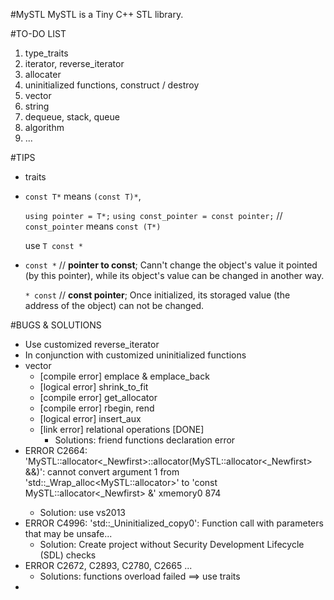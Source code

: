 #MySTL
MySTL is a Tiny C++ STL library.

#TO-DO LIST
 1. type_traits
 2. iterator, reverse_iterator
 3. allocater
 4. uninitialized functions, construct / destroy
 4. vector
 5. string
 6. dequeue, stack, queue
 7. algorithm
 8. ...

#TIPS
 * traits
 * `const T*` means `(const T)*`,
 
   `using pointer = T*;`
   `using const_pointer = const pointer;` // `const_pointer` means `const (T*)`
   
   use `T const *`
 * `const *` // **pointer to const**; Cann't change the object's value it pointed (by this pointer), while its object's value can be changed in another way.

   `* const` // **const pointer**;    Once initialized, its storaged value (the address of the object) can not be changed. 
	


#BUGS & SOLUTIONS

 - Use customized reverse_iterator
 - In conjunction with customized uninitialized functions
 - vector
	 - [compile error] emplace & emplace_back
	 - [logical error] shrink_to_fit
	 - [compile error] get_allocator
	 - [compile error] rbegin, rend
	 - [logical error] insert_aux
	 - [link error] relational operations	[DONE]
		- Solutions: friend functions declaration error
 - ERROR C2664: 'MySTL::allocator<_Newfirst>::allocator(MySTL::allocator<_Newfirst> &&)': cannot convert argument 1 from 'std::_Wrap_alloc<MySTL::allocator<int>>' to 'const MySTL::allocator<_Newfirst> &'      xmemory0    874
	 - Solution:  use vs2013
 - ERROR C4996: 'std::_Uninitialized_copy0': Function call with parameters that may be unsafe...
	 - Solution: Create project without Security Development Lifecycle (SDL) checks
 - ERROR C2672, C2893, C2780, C2665 ...
	 - Solutions: functions overload failed ==> use traits
 - 